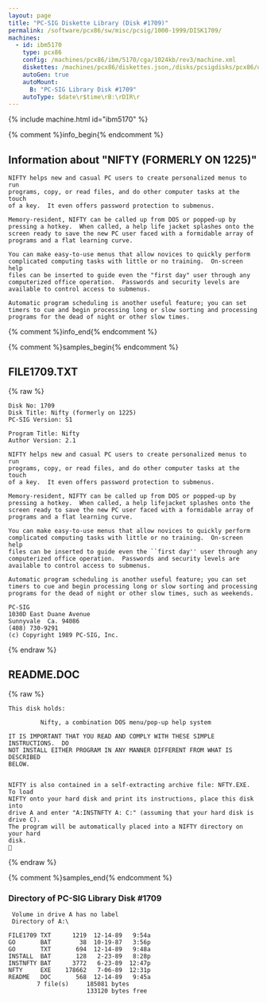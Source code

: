 ```yaml
---
layout: page
title: "PC-SIG Diskette Library (Disk #1709)"
permalink: /software/pcx86/sw/misc/pcsig/1000-1999/DISK1709/
machines:
  - id: ibm5170
    type: pcx86
    config: /machines/pcx86/ibm/5170/cga/1024kb/rev3/machine.xml
    diskettes: /machines/pcx86/diskettes.json,/disks/pcsigdisks/pcx86/diskettes.json
    autoGen: true
    autoMount:
      B: "PC-SIG Library Disk #1709"
    autoType: $date\r$time\rB:\rDIR\r
---
```


{% include machine.html id="ibm5170" %}

{% comment %}info_begin{% endcomment %}

## Information about "NIFTY (FORMERLY ON 1225)"

    NIFTY helps new and casual PC users to create personalized menus to run
    programs, copy, or read files, and do other computer tasks at the touch
    of a key.  It even offers password protection to submenus.
    
    Memory-resident, NIFTY can be called up from DOS or popped-up by
    pressing a hotkey.  When called, a help life jacket splashes onto the
    screen ready to save the new PC user faced with a formidable array of
    programs and a flat learning curve.
    
    You can make easy-to-use menus that allow novices to quickly perform
    complicated computing tasks with little or no training.  On-screen help
    files can be inserted to guide even the "first day" user through any
    computerized office operation.  Passwords and security levels are
    available to control access to submenus.
    
    Automatic program scheduling is another useful feature; you can set
    timers to cue and begin processing long or slow sorting and processing
    programs for the dead of night or other slow times.
{% comment %}info_end{% endcomment %}

{% comment %}samples_begin{% endcomment %}

## FILE1709.TXT

{% raw %}
```
Disk No: 1709
Disk Title: Nifty (formerly on 1225)
PC-SIG Version: S1

Program Title: Nifty
Author Version: 2.1

NIFTY helps new and casual PC users to create personalized menus to run
programs, copy, or read files, and do other computer tasks at the touch
of a key.  It even offers password protection to submenus.

Memory-resident, NIFTY can be called up from DOS or popped-up by
pressing a hotkey.  When called, a help lifejacket splashes onto the
screen ready to save the new PC user faced with a formidable array of
programs and a flat learning curve.

You can make easy-to-use menus that allow novices to quickly perform
complicated computing tasks with little or no training.  On-screen help
files can be inserted to guide even the ``first day'' user through any
computerized office operation.  Passwords and security levels are
available to control access to submenus.

Automatic program scheduling is another useful feature; you can set
timers to cue and begin processing long or slow sorting and processing
programs for the dead of night or other slow times, such as weekends.

PC-SIG
1030D East Duane Avenue
Sunnyvale  Ca. 94086
(408) 730-9291
(c) Copyright 1989 PC-SIG, Inc.
```
{% endraw %}

## README.DOC

{% raw %}
```
This disk holds:

         Nifty, a combination DOS menu/pop-up help system

IT IS IMPORTANT THAT YOU READ AND COMPLY WITH THESE SIMPLE INSTRUCTIONS.  DO
NOT INSTALL EITHER PROGRAM IN ANY MANNER DIFFERENT FROM WHAT IS DESCRIBED
BELOW.


NIFTY is also contained in a self-extracting archive file: NFTY.EXE.  To load
NIFTY onto your hard disk and print its instructions, place this disk into
drive A and enter "A:INSTNFTY A: C:" (assuming that your hard disk is drive C).
The program will be automatically placed into a NIFTY directory on your hard
disk.

```
{% endraw %}

{% comment %}samples_end{% endcomment %}

### Directory of PC-SIG Library Disk #1709

     Volume in drive A has no label
     Directory of A:\

    FILE1709 TXT      1219  12-14-89   9:54a
    GO       BAT        38  10-19-87   3:56p
    GO       TXT       694  12-14-89   9:48a
    INSTALL  BAT       128   2-23-89   8:28p
    INSTNFTY BAT      3772   6-23-89  12:47p
    NFTY     EXE    178662   7-06-89  12:31p
    README   DOC       568  12-14-89   9:45a
            7 file(s)     185081 bytes
                          133120 bytes free
